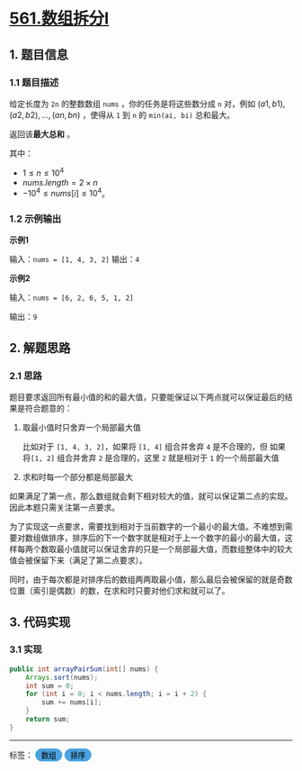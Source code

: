 # [561.数组拆分Ⅰ](https://leetcode-cn.com/problems/array-partition-i/)

## 1. 题目信息

### 1.1 题目描述

给定长度为 `2n` 的整数数组 `nums` ，你的任务是将这些数分成 `n` 对，例如 $(a1, b1), (a2, b2), \dots , (an, bn)$ ，使得从 `1` 到 `n` 的 `min(ai, bi)` 总和最大。

返回该**最大总和** 。

其中：

* $1 \le n \le 10^4$
* $nums.length = 2 \times n$
* $-10^4 \le nums[i] \le 10^4$。

### 1.2 示例输出

**示例1**

输入：`nums = [1, 4, 3, 2]`
输出：`4`

**示例2**

输入：`nums = [6, 2, 6, 5, 1, 2]`

输出：`9`

## 2. 解题思路

### 2.1 思路

题目要求返回所有最小值的和的最大值，只要能保证以下两点就可以保证最后的结果是符合题意的：

1. 取最小值时只舍弃一个局部最大值

   比如对于 `[1, 4, 3, 2]`，如果将 `[1, 4]` 组合并舍弃 `4` 是不合理的，但 如果将`[1, 2]` 组合并舍弃 `2` 是合理的，这里 `2` 就是相对于 `1` 的一个局部最大值

2. 求和时每一个部分都是局部最大

如果满足了第一点，那么数组就会剩下相对较大的值，就可以保证第二点的实现。因此本题只需关注第一点要求。

为了实现这一点要求，需要找到相对于当前数字的一个最小的最大值。不难想到需要对数组做排序，排序后的下一个数字就是相对于上一个数字的最小的最大值，这样每两个数取最小值就可以保证舍弃的只是一个局部最大值，而数组整体中的较大值会被保留下来（满足了第二点要求）。

同时，由于每次都是对排序后的数组两两取最小值，那么最后会被保留的就是奇数位置（索引是偶数）的数，在求和时只要对他们求和就可以了。

## 3. 代码实现

### 3.1 实现

``` java
public int arrayPairSum(int[] nums) {
    Arrays.sort(nums);
    int sum = 0;
    for (int i = 0; i < nums.length; i = i + 2) {
        sum += nums[i];
    }
    return sum;
}
```

---

<div>
标签：
<button disabled style="border: 1px solid #4AA3DF;border-radius: 50px;color: black; background: #4AA3DF;">&nbsp;数组&nbsp;</button>
<button disabled style="border: 1px solid #4AA3DF;border-radius: 50px;color: black; background: #4AA3DF;">&nbsp;排序&nbsp;</button>
</div>
